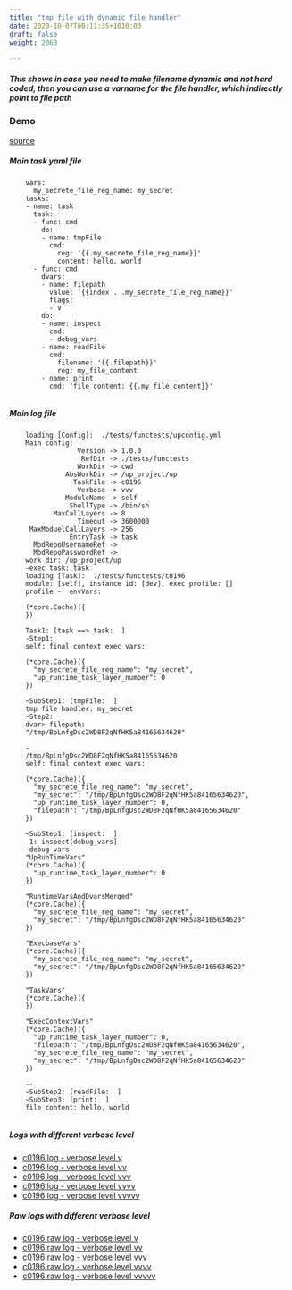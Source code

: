 ```yaml
---
title: "tmp file with dynamic file handler"
date: 2020-10-07T00:11:35+1010:00
draft: false
weight: 2060

---
```


##### This shows in case you need to make filename dynamic and not hard coded, then you can use a varname for the file handler, which indirectly point to file path


### Demo








[source](https://github.com/upcmd/up/blob/master/tests/functests/c0196.yml)

##### Main task yaml file
```
    vars:
      my_secrete_file_reg_name: my_secret
    tasks:
    - name: task
      task:
      - func: cmd
        do:
        - name: tmpFile
          cmd:
            reg: '{{.my_secrete_file_reg_name}}'
            content: hello, world
      - func: cmd
        dvars:
        - name: filepath
          value: '{{index . .my_secrete_file_reg_name}}'
          flags:
          - v
        do:
        - name: inspect
          cmd:
          - debug_vars
        - name: readFile
          cmd:
            filename: '{{.filepath}}'
            reg: my_file_content
        - name: print
          cmd: 'file content: {{.my_file_content}}'
    
```
##### Main log file
```
    loading [Config]:  ./tests/functests/upconfig.yml
    Main config:
                 Version -> 1.0.0
                  RefDir -> ./tests/functests
                 WorkDir -> cwd
              AbsWorkDir -> /up_project/up
                TaskFile -> c0196
                 Verbose -> vvv
              ModuleName -> self
               ShellType -> /bin/sh
           MaxCallLayers -> 8
                 Timeout -> 3600000
     MaxModuelCallLayers -> 256
               EntryTask -> task
      ModRepoUsernameRef -> 
      ModRepoPasswordRef -> 
    work dir: /up_project/up
    -exec task: task
    loading [Task]:  ./tests/functests/c0196
    module: [self], instance id: [dev], exec profile: []
    profile -  envVars:
    
    (*core.Cache)({
    })
    
    Task1: [task ==> task:  ]
    -Step1:
    self: final context exec vars:
    
    (*core.Cache)({
      "my_secrete_file_reg_name": "my_secret",
      "up_runtime_task_layer_number": 0
    })
    
    ~SubStep1: [tmpFile:  ]
    tmp file handler: my_secret
    -Step2:
    dvar> filepath:
    "/tmp/BpLnfgDsc2WD8F2qNfHK5a84165634620"
    
    -
    /tmp/BpLnfgDsc2WD8F2qNfHK5a84165634620
    self: final context exec vars:
    
    (*core.Cache)({
      "my_secrete_file_reg_name": "my_secret",
      "my_secret": "/tmp/BpLnfgDsc2WD8F2qNfHK5a84165634620",
      "up_runtime_task_layer_number": 0,
      "filepath": "/tmp/BpLnfgDsc2WD8F2qNfHK5a84165634620"
    })
    
    ~SubStep1: [inspect:  ]
     1: inspect[debug_vars]
    -debug vars-
    "UpRunTimeVars"
    (*core.Cache)({
      "up_runtime_task_layer_number": 0
    })
    
    "RuntimeVarsAndDvarsMerged"
    (*core.Cache)({
      "my_secrete_file_reg_name": "my_secret",
      "my_secret": "/tmp/BpLnfgDsc2WD8F2qNfHK5a84165634620"
    })
    
    "ExecbaseVars"
    (*core.Cache)({
      "my_secrete_file_reg_name": "my_secret",
      "my_secret": "/tmp/BpLnfgDsc2WD8F2qNfHK5a84165634620"
    })
    
    "TaskVars"
    (*core.Cache)({
    })
    
    "ExecContextVars"
    (*core.Cache)({
      "up_runtime_task_layer_number": 0,
      "filepath": "/tmp/BpLnfgDsc2WD8F2qNfHK5a84165634620",
      "my_secrete_file_reg_name": "my_secret",
      "my_secret": "/tmp/BpLnfgDsc2WD8F2qNfHK5a84165634620"
    })
    
    --
    ~SubStep2: [readFile:  ]
    ~SubStep3: [print:  ]
    file content: hello, world
    
```


##### Logs with different verbose level
* [c0196 log - verbose level v](../../logs/c0196_v)
* [c0196 log - verbose level vv](../../logs/c0196_vv)
* [c0196 log - verbose level vvv](../../logs/c0196_vvvv)
* [c0196 log - verbose level vvvv](../../logs/c0196_vvvv)
* [c0196 log - verbose level vvvvv](../../logs/c0196_vvvvv)

##### Raw logs with different verbose level
* [c0196 raw log - verbose level v](../../reflogs/c0196_v.log)
* [c0196 raw log - verbose level vv](../../reflogs/c0196_vv.log)
* [c0196 raw log - verbose level vvv](../../reflogs/c0196_vvv.log)
* [c0196 raw log - verbose level vvvv](../../reflogs/c0196_vvvv.log)
* [c0196 raw log - verbose level vvvvv](../../reflogs/c0196_vvvvv.log)







